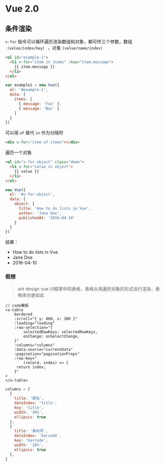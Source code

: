 # Vue 2.0

## 条件渲染

`v-for` 指令可以循环遍历渲染数组和对象，都可传三个参数，数组`（value/index/key）` ，对象 `(value/name/index)`

```html
<ul id="example-1">
  <li v-for="item in items" :key="item.message">
    {{ item.message }}
  </li>
</ul>
```

```js
var example1 = new Vue({
  el: '#example-1',
  data: {
    items: [
      { message: 'Foo' },
      { message: 'Bar' }
    ]
  }
})
```

可以用 `of` 替代 `in` 作为分隔符

```html
<div v-for="item of items"></div>
```

遍历一个对象

```html
<ul id="v-for-object" class="demo">
  <li v-for="value in object">
    {{ value }}
  </li>
</ul>
```

```js
new Vue({
  el: '#v-for-object',
  data: {
    object: {
      title: 'How to do lists in Vue',
      author: 'Jane Doe',
      publishedAt: '2016-04-10'
    }
  }
})
```

结果：

- How to do lists in Vue
- Jane Doe
- 2016-04-10

### 假想

> ant design vue UI框架中的表格，表格头用遍历对象的形式进行渲染，表格体亦是如此

```vue
// code模板
<a-table
	bordered
	:scroll="{ y: 400, x: 300 }"
	:loading="loading"
	:row-selection="{
		selectedRowKeys: selectedRowKeys,
		onChange: onSelectChange,
	}"
	:columns="columns"
	:data-source="currentData"
	:pagination="paginationProps"
	:row-key="
		(record, index) => {
     return index;
	}"
>
</a-table>
```

```js
columns = [
  {
    title: '题名',
    dataIndex: 'title',
    key: 'title',
    width: '30%',
    ellipsis: true
  },
  {
    title: '条码号',
    dataIndex: 'barcode',
    key: 'barcode',
    width: '20%',
    ellipsis: true
  },
]
```

```vue

```

